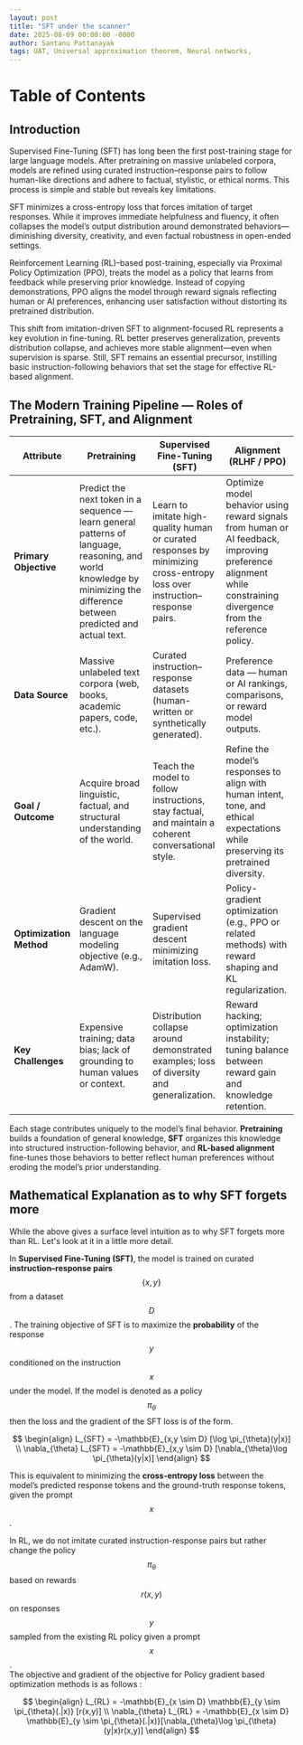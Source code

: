 ```yaml
---
layout: post
title: "SFT under the scanner"
date: 2025-08-09 00:00:00 -0000
author: Santanu Pattanayak
tags: UAT, Universal approximation theorem, Neural networks, 
---
```


# Table of Contents


## Introduction <a name="introduction"></a>

Supervised Fine-Tuning (SFT) has long been the first post-training stage for large language models. After pretraining on massive unlabeled corpora, models are refined using curated instruction–response pairs to follow human-like directions and adhere to factual, stylistic, or ethical norms. This process is simple and stable but reveals key limitations.

SFT minimizes a cross-entropy loss that forces imitation of target responses. While it improves immediate helpfulness and fluency, it often collapses the model’s output distribution around demonstrated behaviors—diminishing diversity, creativity, and even factual robustness in open-ended settings.

Reinforcement Learning (RL)–based post-training, especially via Proximal Policy Optimization (PPO), treats the model as a policy that learns from feedback while preserving prior knowledge. Instead of copying demonstrations, PPO aligns the model through reward signals reflecting human or AI preferences, enhancing user satisfaction without distorting its pretrained distribution.

This shift from imitation-driven SFT to alignment-focused RL represents a key evolution in fine-tuning. RL better preserves generalization, prevents distribution collapse, and achieves more stable alignment—even when supervision is sparse. Still, SFT remains an essential precursor, instilling basic instruction-following behaviors that set the stage for effective RL-based alignment.



## The Modern Training Pipeline — Roles of Pretraining, SFT, and Alignment


| **Attribute** | **Pretraining** | **Supervised Fine-Tuning (SFT)** | **Alignment (RLHF / PPO)** |
|----------------|-----------------|----------------------------------|-----------------------------|
| **Primary Objective** | Predict the next token in a sequence — learn general patterns of language, reasoning, and world knowledge by minimizing the difference between predicted and actual text. | Learn to imitate high-quality human or curated responses by minimizing cross-entropy loss over instruction–response pairs. | Optimize model behavior using reward signals from human or AI feedback, improving preference alignment while constraining divergence from the reference policy. |
| **Data Source** | Massive unlabeled text corpora (web, books, academic papers, code, etc.). | Curated instruction–response datasets (human-written or synthetically generated). | Preference data — human or AI rankings, comparisons, or reward model outputs. |
| **Goal / Outcome** | Acquire broad linguistic, factual, and structural understanding of the world. | Teach the model to follow instructions, stay factual, and maintain a coherent conversational style. | Refine the model’s responses to align with human intent, tone, and ethical expectations while preserving its pretrained diversity. |
| **Optimization Method** | Gradient descent on the language modeling objective (e.g., AdamW). | Supervised gradient descent minimizing imitation loss. | Policy-gradient optimization (e.g., PPO or related methods) with reward shaping and KL regularization. |
| **Key Challenges** | Expensive training; data bias; lack of grounding to human values or context. | Distribution collapse around demonstrated examples; loss of diversity and generalization. | Reward hacking; optimization instability; tuning balance between reward gain and knowledge retention. |


Each stage contributes uniquely to the model’s final behavior. **Pretraining** builds a foundation of general knowledge, **SFT** organizes this knowledge into structured instruction-following behavior, and **RL-based alignment** fine-tunes those behaviors to better reflect human preferences without eroding the model’s prior understanding.


## Mathematical Explanation as to why SFT forgets more 


While the above gives a surface level intuition as to why SFT forgets more than RL. Let's look at it in a little more detail.

In **Supervised Fine-Tuning (SFT)**, the model is trained on curated **instruction–response pairs** $$\{x, y\}$$ from a dataset $$D$$. The training objective of SFT is to maximize the **probability** of the response $$y$$ conditioned on the instruction $$x$$ under the model. If the model is denoted as a policy $$\pi_{\theta}$$ then the loss and the gradient of the SFT loss is of the form. 

$$
\begin{align}
L_{SFT} = -\mathbb{E}_{x,y \sim D} [\log \pi_{\theta}(y|x)] \\
\nabla_{\theta} L_{SFT} = -\mathbb{E}_{x,y \sim D} [\nabla_{\theta}\log \pi_{\theta}(y|x)]
\end{align}
$$

This is equivalent to minimizing the **cross-entropy loss** between the model’s predicted response tokens and the ground-truth response tokens, given the prompt $$x$$.  

In RL, we do not imitate curated instruction-response pairs but rather change the policy $$\pi_{\theta}$$ based on rewards $$r(x,y)$$  on responses $$y$$ sampled from  the existing RL policy given a prompt $$x$$.  
The objective and gradient of the objective for Policy gradient based optimization methods is as follows  :

$$
\begin{align}
L_{RL} = -\mathbb{E}_{x \sim D} \mathbb{E}_{y \sim \pi_{\theta}(.|x)} [r(x,y)] \\
\nabla_{\theta} L_{RL} = -\mathbb{E}_{x \sim D} \mathbb{E}_{y \sim \pi_{\theta}(.|x)}[\nabla_{\theta}\log \pi_{\theta}(y|x)r(x,y)]
\end{align}
$$


















